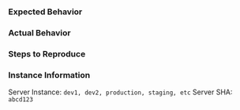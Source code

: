 <!--Fill in the following information detailing the issue. Make sure to not disclose protected data (e.g. passwords). Screenshots are helpful.-->

### Expected Behavior

### Actual Behavior

### Steps to Reproduce

### Instance Information

<!--If the issue occurred on a dev, staging, or production instance, then fill in the following information. Server SHA can be obtained from going to the about page on the instance and copying the Version.-->

Server Instance: `dev1, dev2, production, staging, etc`
Server SHA: `abcd123`

